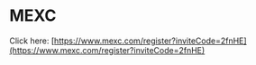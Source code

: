 # MEXC

Click here: [https://www.mexc.com/register?inviteCode=2fnHE](https://www.mexc.com/register?inviteCode=2fnHE)
